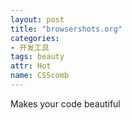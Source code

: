 ```yaml
---
layout: post
title: "browsershots.org"
categories:
- 开发工具
tags: beauty
attr: Hot
name: CSScomb
---
```


Makes your code beautiful<!--break-->
